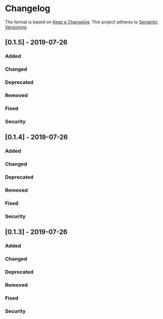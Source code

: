 # Changelog
The format is based on [Keep a Changelog](https://keepachangelog.com/en/1.0.0/).
This project adheres to [Semantic Versioning](https://semver.org/spec/v2.0.0.html).

## [0.1.5] - 2019-07-26

### Added

### Changed

### Deprecated

### Removed

### Fixed

### Security

## [0.1.4] - 2019-07-26

### Added

### Changed

### Deprecated

### Removed

### Fixed

### Security

## [0.1.3] - 2019-07-26

### Added

### Changed

### Deprecated

### Removed

### Fixed

### Security
